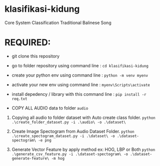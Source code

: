 # klasifikasi-kidung
Core System Classification Traditional Balinese Song

# REQUIRED:
- git clone this repository
- go to folder repository using command line : ```cd klasifikasi-kidung```
- create your python env using command line : ```python -m venv myenv```
- activate your new env using command line : ```myenv\Scripts\activate```
- install depedency / library with this command line : ```pip install -r req.txt```

- COPY ALL AUDIO data to folder ```audio```

1. Copying all audio to folder dataset with Auto create class folder.
    ```python .\create_folder_dataset.py -i .\audio\ -o .\dataset\```

2. Create Image Spectogram from Audio Dataset Folder.
    ```python .\create_spectogram_dataset.py -i .\dataset\ -o .\dataset-spectogram\ -e png```

3. Generate Vector Feature by apply method ex: HOG, LBP or Both 
    ```python .\generate_csv_feature.py -i .\dataset-spectogram\ -o .\dataset-generate-feature\ -m hog```